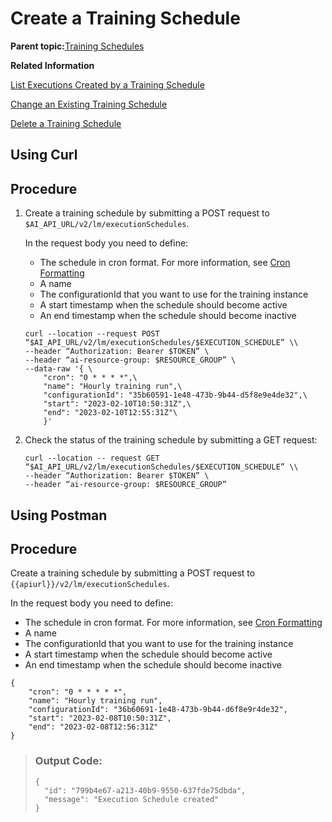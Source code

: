 <!-- loiobd409a9eabe14e2f87406f2d3b1ed772 -->

# Create a Training Schedule

**Parent topic:**[Training Schedules](training-schedules-2b702f8.md "")

**Related Information**  


[List Executions Created by a Training Schedule](list-executions-created-by-a-training-schedule-2c1ecfb.md "")

[Change an Existing Training Schedule](change-an-existing-training-schedule-18caf4b.md "")

[Delete a Training Schedule](delete-a-training-schedule-9dc25e1.md "")

<a name="task_i3h_n13_tcc"/>

<!-- task\_i3h\_n13\_tcc -->

## Using Curl



<a name="task_i3h_n13_tcc__steps_l5n_vkx_tcc"/>

## Procedure

1.  Create a training schedule by submitting a POST request to `$AI_API_URL/v2/lm/executionSchedules`.

    In the request body you need to define:

    -   The schedule in cron format. For more information, see [Cron Formatting](https://pubs.opengroup.org/onlinepubs/9699919799/utilities/crontab.html) 
    -   A name
    -   The configurationId that you want to use for the training instance
    -   A start timestamp when the schedule should become active
    -   An end timestamp when the schedule should become inactive

    ```
    curl --location --request POST “$AI_API_URL/v2/lm/executionSchedules/$EXECUTION_SCHEDULE” \\
    --header “Authorization: Bearer $TOKEN” \
    --header “ai-resource-group: $RESOURCE_GROUP” \
    --data-raw '{ \
    	"cron": "0 * * * *",\
    	"name": "Hourly training run",\
    	"configurationId": "35b60591-1e48-473b-9b44-d5f8e9e4de32",\
    	"start": "2023-02-10T10:50:31Z",\
    	"end": "2023-02-10T12:55:31Z"\
    	}'
    ```

2.  Check the status of the training schedule by submitting a GET request:

    ```
    curl --location -- request GET “$AI_API_URL/v2/lm/executionSchedules/$EXECUTION_SCHEDULE” \\
    --header “Authorization: Bearer $TOKEN” \
    --header “ai-resource-group: $RESOURCE_GROUP”
    ```


<a name="task_cxf_n13_tcc"/>

<!-- task\_cxf\_n13\_tcc -->

## Using Postman



<a name="task_cxf_n13_tcc__steps_vhn_tkx_tcc"/>

## Procedure

Create a training schedule by submitting a POST request to `{{apiurl}}/v2/lm/executionSchedules`.

In the request body you need to define:

-   The schedule in cron format. For more information, see [Cron Formatting](https://pubs.opengroup.org/onlinepubs/9699919799/utilities/crontab.html) 
-   A name
-   The configurationId that you want to use for the training instance
-   A start timestamp when the schedule should become active
-   An end timestamp when the schedule should become inactive

```
{
	"cron": "0 * * * * *",
	"name": "Hourly training run",
	"configurationId": "36b60691-1e48-473b-9b44-d6f8e9r4de32",
	"start": "2023-02-08T10:50:31Z",
	"end": "2023-02-08T12:56:31Z"
}
```

> ### Output Code:  
> ```
> {
> 	"id": "799b4e67-a213-40b9-9550-637fde75dbda",
> 	"message": "Execution Schedule created"
> }
> ```

